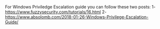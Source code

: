 For Windows Priviledge Escalation guide you can follow these two posts:
1-https://www.fuzzysecurity.com/tutorials/16.html
2-https://www.absolomb.com/2018-01-26-Windows-Privilege-Escalation-Guide/

